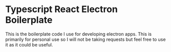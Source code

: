 # Typescript React Electron Boilerplate

This is the boilerplate code I use for developing electron apps. This is primarily for personal use so I will not be taking requests but feel free to use it as it could be useful.